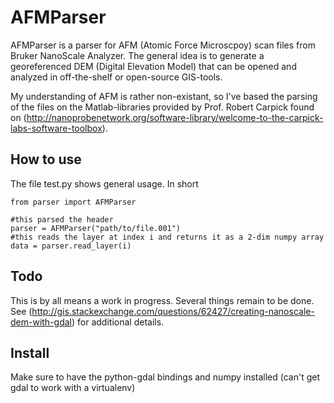 AFMParser
========

AFMParser is a parser for AFM (Atomic Force Microscpoy) scan files from Bruker NanoScale Analyzer.
The general idea is to generate a georeferenced DEM (Digital Elevation Model) that can be opened and analyzed
in off-the-shelf or open-source GIS-tools.

My understanding of AFM is rather non-existant, so I've based the parsing of the files on the Matlab-libraries provided
by Prof. Robert Carpick found on (http://nanoprobenetwork.org/software-library/welcome-to-the-carpick-labs-software-toolbox).

How to use
----------

The file test.py shows general usage. In short

    from parser import AFMParser

    #this parsed the header
    parser = AFMParser("path/to/file.001")
    #this reads the layer at index i and returns it as a 2-dim numpy array
    data = parser.read_layer(i)

Todo
----
This is by all means a work in progress. Several things remain to be done. See (http://gis.stackexchange.com/questions/62427/creating-nanoscale-dem-with-gdal)
for additional details.

Install
-------
Make sure to have the python-gdal bindings and numpy installed (can't get gdal to work with a virtualenv)

